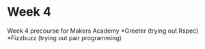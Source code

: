 # Week 4

Week 4 precourse for Makers Academy
*Greeter (trying out Rspec)
*Fizzbuzz (trying out pair programming)
